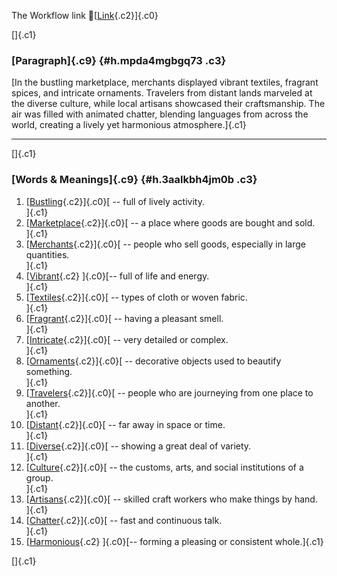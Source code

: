 The Workflow link
👏[[Link](https://www.google.com/url?q=http://www.google.com&sa=D&source=editors&ust=1756446272072431&usg=AOvVaw37MVCT6M_nzkHdMUreuOid){.c2}]{.c0}

[]{.c1}

### [Paragraph]{.c9} {#h.mpda4mgbgq73 .c3}

[In the bustling marketplace, merchants displayed vibrant textiles,
fragrant spices, and intricate ornaments. Travelers from distant lands
marveled at the diverse culture, while local artisans showcased their
craftsmanship. The air was filled with animated chatter, blending
languages from across the world, creating a lively yet harmonious
atmosphere.]{.c1}

------------------------------------------------------------------------

[]{.c1}

### [Words & Meanings]{.c9} {#h.3aalkbh4jm0b .c3}

1.  [[Bustling](https://www.google.com/url?q=http://www.google.com&sa=D&source=editors&ust=1756446272074261&usg=AOvVaw02XyjqRUwvp4uRaxaYq5zB){.c2}]{.c0}[ --
    full of lively activity.\
    ]{.c1}
2.  [[Marketplace](https://www.google.com/url?q=http://www.google.com&sa=D&source=editors&ust=1756446272074620&usg=AOvVaw3gX7HOlgKo6vPBxKHxs9AT){.c2}]{.c0}[ --
    a place where goods are bought and sold.\
    ]{.c1}
3.  [[Merchants](https://www.google.com/url?q=http://www.google.com&sa=D&source=editors&ust=1756446272074950&usg=AOvVaw2epXg86E_rsEDjC_hRtt2R){.c2}]{.c0}[ --
    people who sell goods, especially in large quantities.\
    ]{.c1}
4.  [[Vibrant](https://www.google.com/url?q=http://www.google.com&sa=D&source=editors&ust=1756446272075357&usg=AOvVaw3PcgbxfXzymXoUstW4slIR){.c2}
    ]{.c0}[-- full of life and energy.\
    ]{.c1}
5.  [[Textiles](https://www.google.com/url?q=http://www.google.com&sa=D&source=editors&ust=1756446272075653&usg=AOvVaw2dC3xi-Z-d07uzRGOmXE_e){.c2}]{.c0}[ --
    types of cloth or woven fabric.\
    ]{.c1}
6.  [[Fragrant](https://www.google.com/url?q=http://www.google.com&sa=D&source=editors&ust=1756446272075944&usg=AOvVaw0zHWb_vPeKM2vTHhcKRNTM){.c2}]{.c0}[ --
    having a pleasant smell.\
    ]{.c1}
7.  [[Intricate](https://www.google.com/url?q=http://www.google.com&sa=D&source=editors&ust=1756446272076309&usg=AOvVaw3LuMkystwrpFyQVVdA32yx){.c2}]{.c0}[ --
    very detailed or complex.\
    ]{.c1}
8.  [[Ornaments](https://www.google.com/url?q=http://www.google.com&sa=D&source=editors&ust=1756446272076703&usg=AOvVaw0cX1XX1mgyTUDWJleuDW3M){.c2}]{.c0}[ --
    decorative objects used to beautify something.\
    ]{.c1}
9.  [[Travelers](https://www.google.com/url?q=http://www.google.com&sa=D&source=editors&ust=1756446272077107&usg=AOvVaw2fmRbWKaxkw3-3XRQdkOh6){.c2}]{.c0}[ --
    people who are journeying from one place to another.\
    ]{.c1}
10. [[Distant](https://www.google.com/url?q=http://www.google.com&sa=D&source=editors&ust=1756446272077473&usg=AOvVaw21WrPC9OvdywlOpkt8MEx6){.c2}]{.c0}[ --
    far away in space or time.\
    ]{.c1}
11. [[Diverse](https://www.google.com/url?q=http://www.google.com&sa=D&source=editors&ust=1756446272077746&usg=AOvVaw0Rw4JpdouRR9AR5J9DceMv){.c2}]{.c0}[ --
    showing a great deal of variety.\
    ]{.c1}
12. [[Culture](https://www.google.com/url?q=http://www.google.com&sa=D&source=editors&ust=1756446272078031&usg=AOvVaw10cIV3-tkWVLQ4g2PbQlPg){.c2}]{.c0}[ --
    the customs, arts, and social institutions of a group.\
    ]{.c1}
13. [[Artisans](https://www.google.com/url?q=http://www.google.com&sa=D&source=editors&ust=1756446272078382&usg=AOvVaw0_yA77ujfK_sbspPQX6jRt){.c2}]{.c0}[ --
    skilled craft workers who make things by hand.\
    ]{.c1}
14. [[Chatter](https://www.google.com/url?q=http://www.google.com&sa=D&source=editors&ust=1756446272078703&usg=AOvVaw2az_O-tUCHlXf1CNuIRMAp){.c2}]{.c0}[ --
    fast and continuous talk.\
    ]{.c1}
15. [[Harmonious](https://www.google.com/url?q=http://www.google.com&sa=D&source=editors&ust=1756446272078973&usg=AOvVaw0TTKETiVzIk17169bAFSmm){.c2}
    ]{.c0}[-- forming a pleasing or consistent whole.]{.c1}

[]{.c1}
